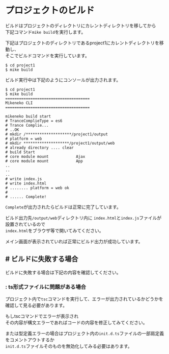 # プロジェクトのビルド

ビルドはプロジェクトのディレクトリにカレントディレクトリを移してから  
下記コマンド``mike build``を実行します。

下記はプロジェクトのディレクトリであるproject1にカレントディレクトリを移動し、  
そこでビルドコマンドを実行しています。

```
$ cd project1
$ mike build
```

ビルド実行中は下記のようにコンソールが出力されます。

```
$ cd project1
$ mike build
=====================================
Mikeneko CLI
=====================================

mikeneko build start
# TranceComplieType = es6
# Trance Complie...
# ..OK
# mkdir /********************/project1/output
# platform = web
# mkdir ********************/project1/output/web
# already directory .... clear
# build Start
# core module mount            Ajax
# core module mount            App
..
..
..
# write index.js
# write index.html
# ........ platform = web ok
#
# ...... Complete!
```

``Complete``が出力されたらビルドは正常に完了しています。

ビルド出力先``/output/web``ディレクトリ内に ``index.html``と``index.js``ファイルが設置されているので  
``index.html``をブラウザ等で開いてみてください。

メイン画面が表示されていれば正常にビルド出力が成功しています。

## # ビルドに失敗する場合

ビルドに失敗する場合は下記の内容を確認してください。

### : ts形式ファイルに問題がある場合

プロジェクト内で``tsc``コマンドを実行して、エラーが出力されているかどうかを確認して見る必要があります。

もしtscコマンドでエラーが表示され  
その内容が構文エラーであればコードの内容を修正してみてください。

または型定義エラーの場合はプロジェクト内の``init.d.ts``ファイルの一部肩定義をコメントアウトするか  
``init.d.ts``ファイルそのものを無効化してみる必要はあります。
